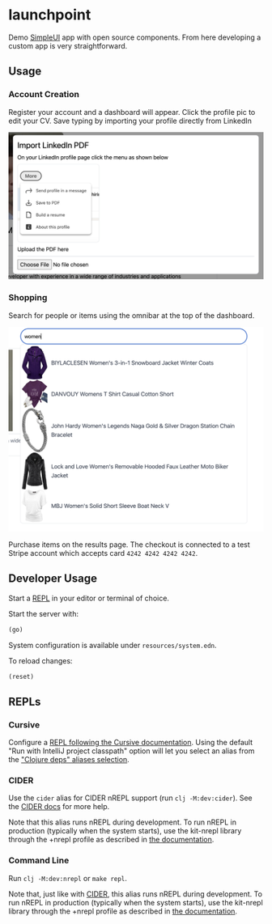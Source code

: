 # launchpoint

Demo [SimpleUI](https://simpleui.io) app with open source components.  From here developing a custom app is very straightforward.

## Usage

### Account Creation

Register your account and a dashboard will appear.  Click the profile pic to edit your CV.
Save typing by importing your profile directly from LinkedIn

![](usage/profile.png)

### Shopping

Search for people or items using the omnibar at the top of the dashboard.

![](usage/search.png)

Purchase items on the results page. The checkout is connected to a test Stripe account which accepts card `4242 4242 4242 4242`. 

## Developer Usage

Start a [REPL](#repls) in your editor or terminal of choice.

Start the server with:

```clojure
(go)
```

System configuration is available under `resources/system.edn`.

To reload changes:

```clojure
(reset)
```

## REPLs

### Cursive

Configure a [REPL following the Cursive documentation](https://cursive-ide.com/userguide/repl.html). Using the default "Run with IntelliJ project classpath" option will let you select an alias from the ["Clojure deps" aliases selection](https://cursive-ide.com/userguide/deps.html#refreshing-deps-dependencies).

### CIDER

Use the `cider` alias for CIDER nREPL support (run `clj -M:dev:cider`). See the [CIDER docs](https://docs.cider.mx/cider/basics/up_and_running.html) for more help.

Note that this alias runs nREPL during development. To run nREPL in production (typically when the system starts), use the kit-nrepl library through the +nrepl profile as described in [the documentation](https://kit-clj.github.io/docs/profiles.html#profiles).

### Command Line

Run `clj -M:dev:nrepl` or `make repl`.

Note that, just like with [CIDER](#cider), this alias runs nREPL during development. To run nREPL in production (typically when the system starts), use the kit-nrepl library through the +nrepl profile as described in [the documentation](https://kit-clj.github.io/docs/profiles.html#profiles).
